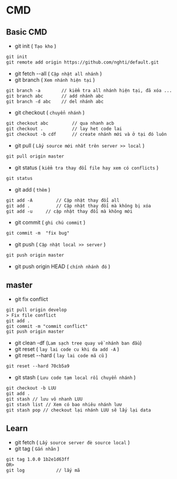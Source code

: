 # CMD
## Basic CMD
- git init ( `Tạo kho` )
```html
git init
git remote add origin https://github.com/nghti/default.git
```
- git fetch --all ( `Cập nhật all nhánh` )
- git branch ( `Xem nhánh hiện tại` )
```html
git branch -a        // kiểm tra all nhánh hiện tại, đã xóa ...
git branch abc       // add nhánh abc
git branch -d abc    // del nhánh abc
```
- git checkout ( `chuyển nhánh` )
```html
git checkout abc         // qua nhanh acb
git checkout .           // lay het code lai
git checkout -b cdf      // create nhánh mới và ở tại đó luôn
```
- git pull ( `Lấy source mới nhất trên server >> local` )
```html
git pull origin master
```
- git status ( `kiểm tra thay đổi file hay xem có conflicts` )
```html
git status
```
- git add ( `thêm` )
```html
git add -A         // Cập nhật thay đổi all
git add .          // Cập nhật thay đổi mà không bị xóa
git add -u	   // cập nhật thay đổi mà không mới
```
- git commit ( `ghi chú commit` )
```html
git commit -m  "fix bug"
```
- git push  ( `Cập nhật local >> server` )
```html
git push origin master
```
- git push origin HEAD ( `chính nhánh đó` )
## master
- git fix conflict
```html
git pull origin develop  
> Fix file conflict
git add .
git commit -m "commit conflict"
git push origin master
```
- git clean -df (`Lam sạch tree quay về nhánh ban đầu`)
- git reset ( `lay lai code cu khi da add -A` ) 
- git reset --hard ( `lay lai code mã cũ` )
```html
git reset --hard 70cb5a9
```
- git stash ( `Lưu code tạm local rồi chuyển nhánh` )
```html
git checkout -b LUU
git add .
git stash // lưu vô nhanh LUU
git stash list // Xem có bao nhiêu nhánh lưư
git stash pop // checkout lại nhánh LUU sẽ lấy lại data
```
## Learn
- git fetch ( `Lấy source server đè source local` )
- git tag ( `Gắn nhãn` )
```html
git tag 1.0.0 1b2e1d63ff
OR>
git log            // lấy mã 
```
